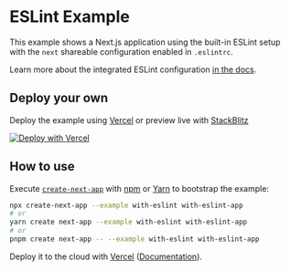 # ESLint Example

This example shows a Next.js application using the built-in ESLint setup with the `next` shareable configuration enabled in `.eslintrc`.

Learn more about the integrated ESLint configuration [in the docs](https://nextjs.org/docs/basic-features/eslint).

## Deploy your own

Deploy the example using [Vercel](https://vercel.com?utm_source=github&utm_medium=readme&utm_campaign=next-example) or preview live with [StackBlitz](https://stackblitz.com/github/vercel/next.js/tree/canary/examples/with-eslint)

[![Deploy with Vercel](https://vercel.com/button)](https://vercel.com/new/git/external?repository-url=https://github.com/vercel/next.js/tree/canary/examples/with-eslint&project-name=with-eslint&repository-name=with-eslint)

## How to use

Execute [`create-next-app`](https://github.com/vercel/next.js/tree/canary/packages/create-next-app) with [npm](https://docs.npmjs.com/cli/init) or [Yarn](https://yarnpkg.com/lang/en/docs/cli/create/) to bootstrap the example:

```bash
npx create-next-app --example with-eslint with-eslint-app
# or
yarn create next-app --example with-eslint with-eslint-app
# or
pnpm create next-app -- --example with-eslint with-eslint-app
```

Deploy it to the cloud with [Vercel](https://vercel.com/new?utm_source=github&utm_medium=readme&utm_campaign=next-example) ([Documentation](https://nextjs.org/docs/deployment)).
